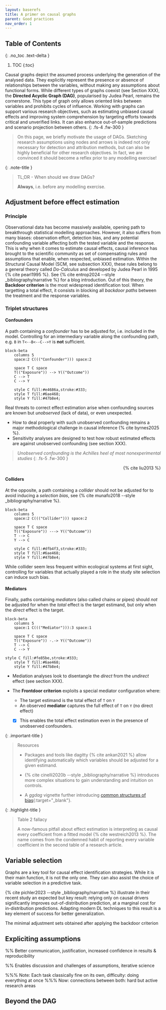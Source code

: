 ```yaml
---
layout: baserefs
title: A primer on causal graphs
parent: Good practices
nav_order: 1
---
```


## Table of Contents
{: .no_toc .text-delta }
1. TOC
{:toc}

Causal graphs depict the assumed process underlying the generation of the analysed data. They explicitly represent the presence or absence of relationships between the variables, without making any assumptions about functional forms. While different types of graphs coexist (see Section XXX), the **Directed Acyclic Graph (DAG)**, popularised by Judea Pearl, remains the cornerstone. This type of graph only allows oriented links between variables and prohibits cycles of influence. Working with graphs can support various research objectives, such as estimating unbiased causal effects and improving system comprehension by targeting efforts towards critical and unverified links. It can also enhance out-of-sample predictions and scenario projection between others.
{: .fs-4 .fw-300 }

> On this page, we briefly motivate the usage of DAGs. Sketching research assumptions using nodes and arrows is indeed not only necessary for detection and attribution methods, but can also be highly beneficial for other research objectives. In fact, we are convinced it should become a reflex prior to any modelling exercise!

 
{: .note-title }
> TL;DR - When should we draw DAGs?
>
> **Always**, i.e. before any modelling exercise.


## Adjustment before effect estimation

### Principle
Observational data has become massively available, opening path to breakthrough statistical modelling approaches. However, it also suffers from many biases: observation effort, detection bias, and any potential confounding variable affecting both the tested variable and the response. This is why when it comes to estimate causal effects, causal inference has brought to the scientific community as set of compensating rules and assumptions that enable, when respected, unbiased estimation. Within the Structural Causal Model (SCM, see subsection XXX), these rules belong to a general theory called *Do-Calculus* and developed by Judea Pearl in 1995 {% cite pearl1995 %}. See {% cite entrop2024 --style _bibliography/narrative %} for a blog introduction. Out of this theory, the **Backdoor criterion** is the most widespread identification tool. When targetting a total effect, it consists in blocking all *backdoor paths* between the treatment and the response variables.


### Triplet structures
<!-- Mermaid for each -->

#### Confounders
A path containing a *confounder* has to be adjusted for, i.e. included in the model. Controlling for an intermediary variable along the confounding path, e.g. `B` in `T<--B<--C-->Y` is **not** sufficient.

```mermaid
block-beta
    columns 5
    space:2 C((("Confounder"))) space:2
    
    space T C space
    T(("Exposure")) --> Y(("Outcome"))
    C --> T
    C --> Y

    style C fill:#e4686a,stroke:#333;
    style T fill:#6ae468;
    style Y fill:#47b8e4;
```

Real threats to correct effect estimation arise when confounding sources are known but *unobserved* (lack of data), or even unexpected.
- How to deal properly with such unobserved confounding remains a major methodological challenge in causal inference {% cite byrnes2025 %}.
- Sensitivity analyses are designed to test how robust estimated effects are against unobserved confounding (see section XXX).

> *Unobserved confounding is the Achilles heel of most nonexperimental studies*
{: .fs-5 .fw-300 }
<div style="text-align: right"> {% cite liu2013 %} </div>

#### Colliders
At the opposite, a path containing a *collider* should not be adjusted for to avoid inducing a *selection bias*, see {% cite munafo2018 --style _bibliography/narrative %}.


```mermaid
block-beta
    columns 5
    space:2 C((("Collider"))) space:2
    
    space T C space
    T(("Exposure")) ---> Y(("Outcome"))
    T --> C
    Y --> C

    style C fill:#dfb4f3,stroke:#333;
    style T fill:#6ae468;
    style Y fill:#47b8e4; 
```

While collider seem less frequent within ecological systems at first sight, controlling for variables that actually played a role in the study site selection can induce such bias.

#### Mediators
Finally, paths containing *mediators* (also called chains or pipes) should *not* be adjusted for when the *total* effect is the target estimand, but only when the *direct* effect is the target.

```mermaid
block-beta
    columns 5
    space:1 C((("Mediator"))):3 space:1 
    
    space T C space
    T(("Exposure")) -.-> Y(("Outcome"))
    T --> C
    C --> Y

style C fill:#fe85be,stroke:#333;
    style T fill:#6ae468;
    style Y fill:#47b8e4;
```

- Mediation analyses look to disentangle the *direct* from the *undirect* effect (see section XXX).
- The **Frontdoor criterion** exploits a special mediator configuration where:
    - The target estimand is the total effect of `T` on `Y`
    - An observed **mediator** captures the full effect of `T` on `Y` (no direct effect)

    - [x] This enables the total effect estimation even in the presence of unobserved confounders.


{: .important-title }
> Resources
>
> - Packages and tools like dagitty {% cite ankan2021 %} allow identifying automatically which variables should be adjusted for a given estimand.
> 
> - {% cite cinelli2020b --style _bibliography/narrative %} introduces more complex situations to gain understanding and intuition on controls.
>
> - A *ggdag* vignette further introducing [common structures of bias](https://cran.r-project.org/web/packages/ggdag/vignettes/bias-structures.html){:target="_blank"}.



{: .highlight-title }
> Table 2 fallacy
> 
> A now-famous pitfall about effect estimation is interpreting as causal every coefficient from a fitted model {% cite westreich2013 %}. The name comes from the condemned habit of reporting every variable coefficient in the second table of a research article.

    
## Variable selection
Graphs are a key tool for causal effect identification strategies.
While it is their main function, it is not the only one.
They can also assist the choice of variable selection in a predictive task.
<!-- Out-of-sample prediction -->
<!-- Hartig et al.  -->
{% cite pichler2023 --style _bibliography/narrative %} illustrate in their recent study an expected but key result: relying only on causal drivers significantly improves out-of-distribution prediction, at a marginal cost for in-distribution predictions.
Adapting modern DL techniques to this result is a key element of success for better generalization.

<!-- different types of targeted adjustment sets -->
The minimal adjustment sets obtained after applying the backdoor criterion 




## Expliciting assumptions
%% Better communication, justification, increased confidence in results & reproducibility

%% Enables discussion and challenges of assumptions, iterative science


%%% Note: Each task classically fine on its own, difficulty: doing everything at once
%%% Now: connections between both:  hard but active research areas


## Beyond the DAG